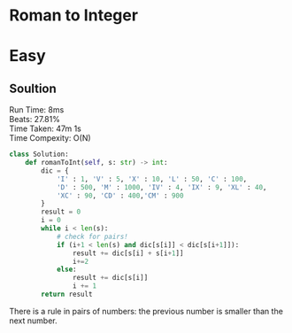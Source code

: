 Roman to Integer
=========
# Easy
## Soultion 
Run Time: 8ms   
Beats: 27.81%   
Time Taken: 47m 1s     
Time Compexity: O(N) 

```python
class Solution:
    def romanToInt(self, s: str) -> int:
        dic = {
            'I' : 1, 'V' : 5, 'X' : 10, 'L' : 50, 'C' : 100,
            'D' : 500, 'M' : 1000, 'IV' : 4, 'IX' : 9, 'XL' : 40,
            'XC' : 90, 'CD' : 400,'CM' : 900
        }
        result = 0
        i = 0
        while i < len(s):
            # check for pairs!
            if (i+1 < len(s) and dic[s[i]] < dic[s[i+1]]):
                result += dic[s[i] + s[i+1]]
                i+=2
            else:
                result += dic[s[i]]
                i += 1
        return result
```

There is a rule in pairs of numbers: the previous number is smaller than the next number.  

